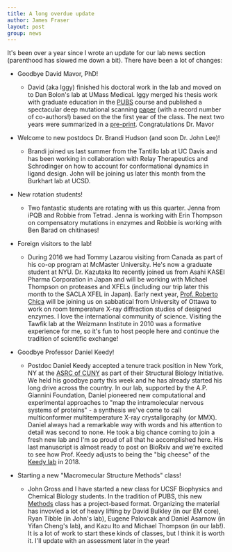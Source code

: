 ```yaml
---
title: A long overdue update
author: James Fraser
layout: post
group: news
---
```

It's been over a year since I wrote an update for our lab news section (parenthood has slowed me down a bit). There have been a lot of changes:

- Goodbye David Mavor, PhD!
  - David (aka Iggy) finished his doctoral work in the lab and moved on to Dan Bolon's lab at UMass Medical. Iggy merged his thesis work with graduate education in the [PUBS](/pubs) course and published a spectacular deep mutational scanning [paper](/static/pdf/mavor_elife_2016.pdf) (with a record number of co-authors!) based on the the first year of the class. The next two years were summarized in a [pre-print](http://dx.doi.org/10.1101/139352). Congratulations Dr. Mavor

- Welcome to new postdocs Dr. Brandi Hudson (and soon Dr. John Lee)!
  - Brandi joined us last summer from the Tantillo lab at UC Davis and has been working in collaboration with Relay Therapeutics and Schrodinger on how to account for conformational dynamics in ligand design. John will be joining us later this month from the Burkhart lab at UCSD.

- New rotation students!
  - Two fantastic students are rotating with us this quarter. Jenna from iPQB and Robbie from Tetrad. Jenna is working with Erin Thompson on compensatory mutations in enzymes and Robbie is working with Ben Barad on chitinases!

- Foreign visitors to the lab!
  - During 2016 we had Tommy Lazarou visiting from Canada as part of his co-op program at McMaster University. He's now a graduate student at NYU. Dr. Kazutaka Ito recently joined us from Asahi KASEI Pharma Corporation in Japan and will be working with Michael Thompson on proteases and XFELs (including our trip later this month to the SACLA XFEL in Japan). Early next year, [Prof. Roberto Chica](http://mysite.science.uottawa.ca/rchica/drchica.html) will be joining us on sabbatical from University of Ottawa to work on room temperature X-ray diffraction studies of designed enzymes. I love the international community of science. Visiting the Tawfik lab at the Weizmann Institute in 2010 was a formative experience for me, so it's fun to host people here and continue the tradition of scientific exchange!

- Goodbye Professor Daniel Keedy!
  - Postdoc Daniel Keedy accepted a tenure track position in New York, NY at the [ASRC of CUNY](http://structbio.asrc.cuny.edu/) as part of their Structural Biology Initiative. We held his goodbye party this week and he has already started his long drive across the country. In our lab, supported by the A.P. Giannini Foundation, Daniel pioneered new computational and experimental approaches to "map the intramolecular nervous systems of proteins" - a synthesis we've come to call multiconformer multitemperature X-ray crystallgoraphy (or MMX). Daniel always had a remarkable way with words and his attention to detail was second to none. He took a big chance coming to join a fresh new lab and I'm so proud of all that he accomplished here. His last manuscript is almost ready to post on BioRxiv and we're excited to see how Prof. Keedy adjusts to being the "big cheese" of the [Keedy lab](http://structbio.asrc.cuny.edu/people/dr-daniel-keedy/) in 2018.

- Starting a new "Macromecular Structure Methods" class!
  - John Gross and I have started a new class for UCSF Biophysics and Chemical Biology students. In the tradition of PUBS, this new [Methods](/methods) class has a project-based format. Organizing the material has invovled a lot of heavy lifting by David Bulkley (in our EM core), Ryan Tibble (in John's lab), Eugene Palovcak and Daniel Asarnow (in Yifan Cheng's lab), and Kazu Ito and Michael Thompson (in our lab!). It is a lot of work to start these kinds of classes, but I think it is worth it. I'll update with an assessment later in the year!
